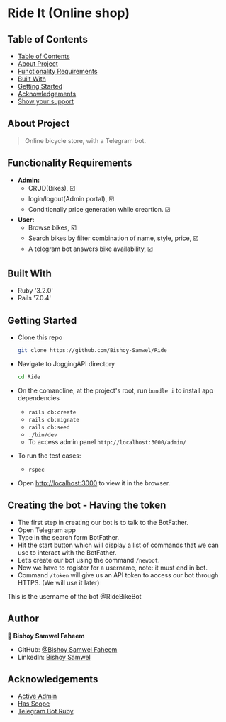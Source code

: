 # Ride It (Online shop)

## Table of Contents

- [Table of Contents](#table-of-contents)
- [About Project](#about-project)
- [Functionality Requirements](#functionality-requirements)
- [Built With](#built-with)
- [Getting Started](#getting-started)
- [Acknowledgements](#acknowledgements)
- [Show your support](#show-your-support)

## About Project

> Online bicycle store, with a Telegram bot.

## Functionality Requirements

- **Admin:** 
  - CRUD(Bikes), ☑️
  - login/logout(Admin portal), ☑️
  - Conditionally price generation while creartion. ☑️
- **User:** 
  - Browse bikes, ☑️
  - Search bikes by filter combination of name, style, price, ☑️
  - A telegram bot answers bike availability, ☑️

## Built With

- Ruby '3.2.0'
- Rails '7.0.4'

## Getting Started

- Clone this repo

  ```bash
  git clone https://github.com/Bishoy-Samwel/Ride
  ```

- Navigate to JoggingAPI directory

  ```bash
  cd Ride
  ```
- On the comandline, at the project's root, run `bundle i` to install app dependencies
  - `rails db:create`
  - `rails db:migrate`
  - `rails db:seed`
  - `./bin/dev`
  - To access admin panel `http://localhost:3000/admin/`
- To run the test cases:
  - `rspec`

- Open [http://localhost:3000](http://localhost:3000) to view it in the browser.

## Creating the bot - Having the token
- The first step in creating our bot is to talk to the BotFather.
- Open Telegram app
- Type in the search form BotFather.
- Hit the start button which will display a list of commands that we can use to interact with the BotFather.
- Let’s create our bot using the command `/newbot`.
- Now we have to register for a username, note: it must end in bot.
- Command `/token` will give us an API token to access our bot through HTTPS. (We will use it later)
 
 This is the username of the bot @RideBikeBot
 
## Author

👤 **Bishoy Samwel Faheem**

- GitHub: [@Bishoy Samwel Faheem](https://github.com/Bishoy-Samwel)
- LinkedIn: [Bishoy Samwel](https://www.linkedin.com/in/bishoy-samwuel-ss/)


## Acknowledgements

- [Active Admin](https://github.com/activeadmin/activeadmin)
- [Has Scope](https://github.com/heartcombo/has_scope)
- [Telegram Bot Ruby](https://github.com/atipugin/telegram-bot-ruby)


